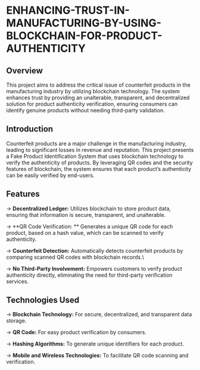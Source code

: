 # ENHANCING-TRUST-IN-MANUFACTURING-BY-USING-BLOCKCHAIN-FOR-PRODUCT-AUTHENTICITY
## Overview
This project aims to address the critical issue of counterfeit products in the manufacturing industry by utilizing blockchain technology. The system enhances trust by providing an unalterable, transparent, and decentralized solution for product authenticity verification, ensuring consumers can identify genuine products without needing third-party validation.

## Introduction
Counterfeit products are a major challenge in the manufacturing industry, leading to significant losses in revenue and reputation. This project presents a Fake Product Identification System that uses blockchain technology to verify the authenticity of products. By leveraging QR codes and the security features of blockchain, the system ensures that each product’s authenticity can be easily verified by end-users.

## Features
-> **Decentralized Ledger:** Utilizes blockchain to store product data, ensuring that information is secure, transparent, and unalterable.

-> **QR Code Verification: ** Generates a unique QR code for each product, based on a hash value, which can be scanned to verify authenticity.

-> **Counterfeit Detection:** Automatically detects counterfeit products by comparing scanned QR codes with blockchain records.\

-> **No Third-Party Involvement:** Empowers customers to verify product authenticity directly, eliminating the need for third-party verification services.

## Technologies Used
-> **Blockchain Technology:** For secure, decentralized, and transparent data storage.

-> **QR Code:** For easy product verification by consumers.

-> **Hashing Algorithms:** To generate unique identifiers for each product.

-> **Mobile and Wireless Technologies:** To facilitate QR code scanning and verification.
